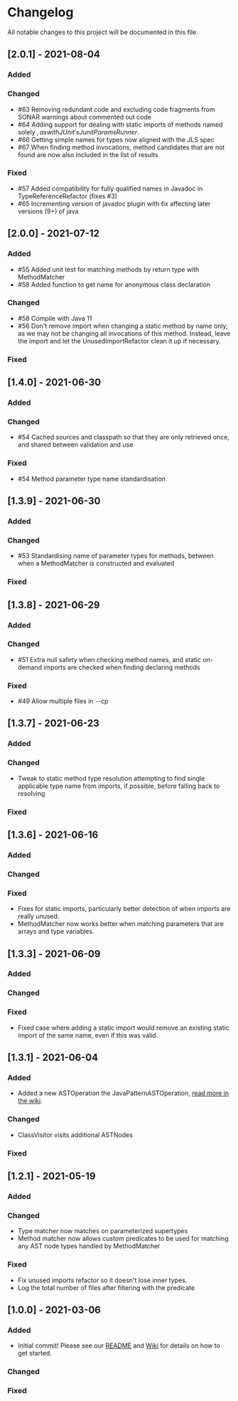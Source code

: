 # Changelog
All notable changes to this project will be documented in this file.

## [2.0.1] - 2021-08-04
### Added

### Changed
* #63 Removing redundant code and excluding code fragments from SONAR warnings about commented out code
* #64 Adding support for dealing with static imports of methods named solely $, as with JUnit's JunitParamsRunner.$
* #66 Getting simple names for types now aligned with the JLS spec
* #67 When finding method invocations, method candidates that are not found are now also included in the list of results

### Fixed
* #57 Added compatibility for fully qualified names in Javadoc in TypeReferenceRefactor (fixes #3)
* #65 Incrementing version of javadoc plugin with fix affecting later versions (9+) of java


## [2.0.0] - 2021-07-12
### Added
* #55 Added unit test for matching methods by return type with MethodMatcher
* #58 Added function to get name for anonymous class declaration

### Changed
* #58 Compile with Java 11 
* #56 Don't remove import when changing a static method by name only, as we may not be changing all invocations of this method. Instead, leave the import and let the UnusedImportRefactor clean it up if necessary.

### Fixed


## [1.4.0] - 2021-06-30
### Added

### Changed
* #54 Cached sources and classpath so that they are only retrieved once, and shared between validation and use

### Fixed
* #54 Method parameter type name standardisation


## [1.3.9] - 2021-06-30
### Added

### Changed
* #53 Standardising name of parameter types for methods, between when a MethodMatcher is constructed and evaluated

### Fixed


## [1.3.8] - 2021-06-29
### Added

### Changed
* #51 Extra null safety when checking method names, and static on-demand imports are checked when finding declaring methods

### Fixed
* #49 Allow multiple files in --cp


## [1.3.7] - 2021-06-23
### Added

### Changed
* Tweak to static method type resolution attempting to find single applicable type name from imports, if possible, before falling back to resolving

### Fixed


## [1.3.6] - 2021-06-16
### Added

### Changed

### Fixed
* Fixes for static imports, particularly better detection of when imports are really unused.
* MethodMatcher now works better when matching parameters that are arrays and type variables.


## [1.3.3] - 2021-06-09
### Added

### Changed

### Fixed
* Fixed case where adding a static import would remove an existing static import of the same name, even if this was valid.


## [1.3.1] - 2021-06-04
### Added
* Added a new ASTOperation the JavaPatternASTOperation, [read more in the wiki](https://github.com/alfasoftware/astra/wiki/Java-Pattern-Refactor).

### Changed
* ClassVisitor visits additional ASTNodes

### Fixed


## [1.2.1] - 2021-05-19
### Added

### Changed
* Type matcher now matches on parameterized supertypes
* Method matcher now allows custom predicates to be used for matching any AST node types handled by MethodMatcher

### Fixed
* Fix unused imports refactor so it doesn't lose inner types.
* Log the total number of files after filtering with the predicate


## [1.0.0] - 2021-03-06
### Added
* Initial commit! Please see our [README](https://github.com/alfasoftware/astra/blob/main/README.md) and [Wiki](https://github.com/alfasoftware/astra/wiki) for details on how to get started.

### Changed

### Fixed
